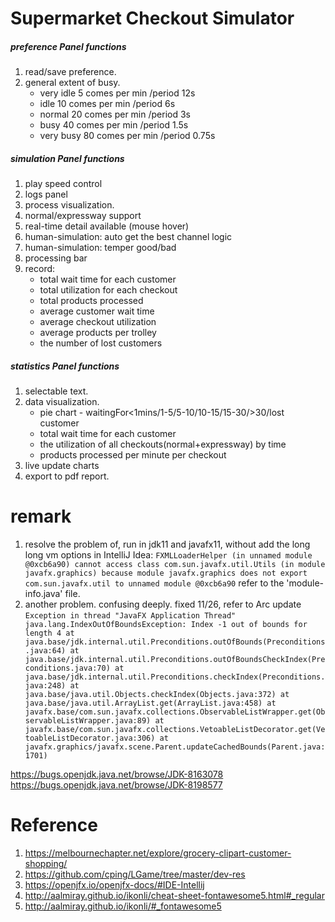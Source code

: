 # Supermarket Checkout Simulator


##### preference Panel functions
1. read/save preference.
2. general extent of busy.
    - very idle 5 comes per min /period 12s
    - idle 10 comes per min /period 6s
    - normal 20 comes per min /period 3s
    - busy 40 comes per min /period 1.5s
    - very busy 80 comes per min /period 0.75s

##### simulation Panel functions
1. play speed control
2. logs panel
3. process visualization.
4. normal/expressway support
5. real-time detail available (mouse hover) 
5. human-simulation: auto get the best channel logic
5. human-simulation: temper good/bad
5. processing bar
6. record:
    - total wait time for each customer
    - total utilization for each checkout
    - total products processed
    - average customer wait time 
    - average checkout utilization
    - average products per trolley
    - the number of lost customers
##### statistics Panel functions
1. selectable text.
2. data visualization.
    - pie chart - waitingFor<1mins/1-5/5-10/10-15/15-30/>30/lost customer
    - total wait time for each customer
    - the utilization of all checkouts(normal+expressway) by time
    - products processed per minute per checkout
3. live update charts
2. export to pdf report.

# remark

1. resolve the problem of, run in jdk11 and javafx11, without add the long long vm options in IntelliJ Idea:
`
FXMLLoaderHelper (in unnamed module @0xcb6a90) cannot access class com.sun.javafx.util.Utils (in module javafx.graphics) because module javafx.graphics does not export com.sun.javafx.util to unnamed module @0xcb6a90
`
refer to the 'module-info.java' file.
2. another problem. confusing deeply. fixed 11/26, refer to Arc update
`
Exception in thread "JavaFX Application Thread" java.lang.IndexOutOfBoundsException: Index -1 out of bounds for length 4
	at java.base/jdk.internal.util.Preconditions.outOfBounds(Preconditions.java:64)
	at java.base/jdk.internal.util.Preconditions.outOfBoundsCheckIndex(Preconditions.java:70)
	at java.base/jdk.internal.util.Preconditions.checkIndex(Preconditions.java:248)
	at java.base/java.util.Objects.checkIndex(Objects.java:372)
	at java.base/java.util.ArrayList.get(ArrayList.java:458)
	at javafx.base/com.sun.javafx.collections.ObservableListWrapper.get(ObservableListWrapper.java:89)
	at javafx.base/com.sun.javafx.collections.VetoableListDecorator.get(VetoableListDecorator.java:306)
	at javafx.graphics/javafx.scene.Parent.updateCachedBounds(Parent.java:1701)
`

https://bugs.openjdk.java.net/browse/JDK-8163078
https://bugs.openjdk.java.net/browse/JDK-8198577


# Reference
1. https://melbournechapter.net/explore/grocery-clipart-customer-shopping/
2. https://github.com/cping/LGame/tree/master/dev-res
3. https://openjfx.io/openjfx-docs/#IDE-Intellij
4. http://aalmiray.github.io/ikonli/cheat-sheet-fontawesome5.html#_regular
5. http://aalmiray.github.io/ikonli/#_fontawesome5